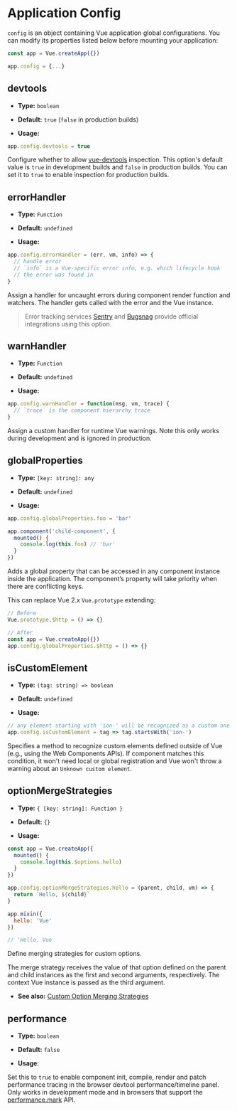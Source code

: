# Application Config

`config` is an object containing Vue application global configurations. You can modify its properties listed below before mounting your application:

```js
const app = Vue.createApp({})

app.config = {...}
```

## devtools

- **Type:** `boolean`

- **Default:** `true` (`false` in production builds)

- **Usage:**

```js
app.config.devtools = true
```

Configure whether to allow [vue-devtools](https://github.com/vuejs/vue-devtools) inspection. This option's default value is `true` in development builds and `false` in production builds. You can set it to `true` to enable inspection for production builds.

## errorHandler

- **Type:** `Function`

- **Default:** `undefined`

- **Usage:**

```js
app.config.errorHandler = (err, vm, info) => {
  // handle error
  // `info` is a Vue-specific error info, e.g. which lifecycle hook
  // the error was found in
}
```

Assign a handler for uncaught errors during component render function and watchers. The handler gets called with the error and the Vue instance.

> Error tracking services [Sentry](https://sentry.io/for/vue/) and [Bugsnag](https://docs.bugsnag.com/platforms/browsers/vue/) provide official integrations using this option.

## warnHandler

- **Type:** `Function`

- **Default:** `undefined`

- **Usage:**

```js
app.config.warnHandler = function(msg, vm, trace) {
  // `trace` is the component hierarchy trace
}
```

Assign a custom handler for runtime Vue warnings. Note this only works during development and is ignored in production.

## globalProperties

- **Type:** `[key: string]: any`

- **Default:** `undefined`

- **Usage:**

```js
app.config.globalProperties.foo = 'bar'

app.component('child-component', {
  mounted() {
    console.log(this.foo) // 'bar'
  }
})
```

Adds a global property that can be accessed in any component instance inside the application. The component’s property will take priority when there are conflicting keys.

This can replace Vue 2.x `Vue.prototype` extending:

```js
// Before
Vue.prototype.$http = () => {}

// After
const app = Vue.createApp({})
app.config.globalProperties.$http = () => {}
```

## isCustomElement

- **Type:** `(tag: string) => boolean`

- **Default:** `undefined`

- **Usage:**

```js
// any element starting with 'ion-' will be recognized as a custom one
app.config.isCustomElement = tag => tag.startsWith('ion-')
```

Specifies a method to recognize custom elements defined outside of Vue (e.g., using the Web Components APIs). If component matches this condition, it won't need local or global registration and Vue won't throw a warning about an `Unknown custom element`.

## optionMergeStrategies

- **Type:** `{ [key: string]: Function }`

- **Default:** `{}`

- **Usage:**

```js
const app = Vue.createApp({
  mounted() {
    console.log(this.$options.hello)
  }
})

app.config.optionMergeStrategies.hello = (parent, child, vm) => {
  return `Hello, ${child}`
}

app.mixin({
  hello: 'Vue'
})

// 'Hello, Vue
```

Define merging strategies for custom options.

The merge strategy receives the value of that option defined on the parent and child instances as the first and second arguments, respectively. The context Vue instance is passed as the third argument.

- **See also:** [Custom Option Merging Strategies](../guide/mixins.html#custom-option-merge-strategies)

## performance

- **Type:** `boolean`

- **Default:** `false`

- **Usage**:

Set this to `true` to enable component init, compile, render and patch performance tracing in the browser devtool performance/timeline panel. Only works in development mode and in browsers that support the [performance.mark](https://developer.mozilla.org/en-US/docs/Web/API/Performance/mark) API.

